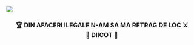 ![](https://img.shields.io/badge/torchbyte.ro-_best_hosting_services-orange)
</br>
<h3 align="center">
  🏆 DIN AFACERI ILEGALE N-AM SA MA RETRAG DE LOC ⚔️<br>
                    🔞 DIICOT 🚫
</h3>
